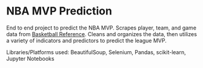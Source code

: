 # NBA MVP Prediction

End to end project to predict the NBA MVP.
Scrapes player, team, and game data from [Basketball Reference](https://www.basketball-reference.com/). Cleans and organizes the data, then utilizes a variety of indicators and predictors to predict the league MVP.

Libraries/Platforms used: BeautifulSoup, Selenium, Pandas, scikit-learn, Jupyter Notebooks
